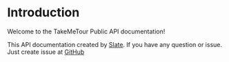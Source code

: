 # Introduction

Welcome to the TakeMeTour Public API documentation!

This API documentation created by [Slate](https://github.com/lord/slate). If you have any question or issue. Just create issue at [GitHub](https://github.com/takemetour/public-api)
